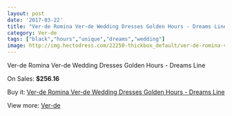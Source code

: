 ```yaml
---
layout: post
date: '2017-03-22'
title: "Ver-de Romina Ver-de Wedding Dresses Golden Hours - Dreams Line"
category: Ver-de
tags: ["black","hours","unique","dreams","wedding"]
image: http://img.hectodress.com/22250-thickbox_default/ver-de-romina-ver-de-wedding-dresses-golden-hours-dreams-line.jpg
---
```

Ver-de Romina Ver-de Wedding Dresses Golden Hours - Dreams Line

On Sales: **$256.16**
<a href="https://www.hectodress.com/ver-de/10330-ver-de-romina-ver-de-wedding-dresses-golden-hours-dreams-line.html"><amp-img layout="responsive" width="600" height="600" src="//img.hectodress.com/22250-thickbox_default/ver-de-romina-ver-de-wedding-dresses-golden-hours-dreams-line.jpg" alt="Ver-de Romina Ver-de Wedding Dresses Golden Hours - Dreams Line 0" /></a>
<a href="https://www.hectodress.com/ver-de/10330-ver-de-romina-ver-de-wedding-dresses-golden-hours-dreams-line.html"><amp-img layout="responsive" width="600" height="600" src="//img.hectodress.com/22251-thickbox_default/ver-de-romina-ver-de-wedding-dresses-golden-hours-dreams-line.jpg" alt="Ver-de Romina Ver-de Wedding Dresses Golden Hours - Dreams Line 1" /></a>

Buy it: [Ver-de Romina Ver-de Wedding Dresses Golden Hours - Dreams Line](https://www.hectodress.com/ver-de/10330-ver-de-romina-ver-de-wedding-dresses-golden-hours-dreams-line.html "Ver-de Romina Ver-de Wedding Dresses Golden Hours - Dreams Line")

View more: [Ver-de](https://www.hectodress.com/168-ver-de "Ver-de")